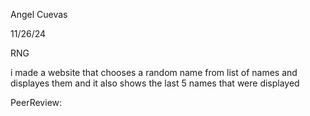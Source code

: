 Angel Cuevas

11/26/24

RNG

i made a website that chooses a random name from list of names and displayes them and it also shows the last 5 names that were displayed

PeerReview:
